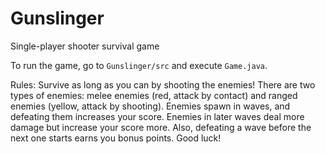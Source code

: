 # Gunslinger
Single-player shooter survival game

To run the game, go to `Gunslinger/src` and execute `Game.java`.

Rules: Survive as long as you can by shooting the enemies! There are two types of enemies: melee enemies (red, attack by contact) and ranged enemies (yellow, attack by shooting). Enemies spawn in waves, and defeating them increases your score. Enemies in later waves deal more damage but increase your score more. Also, defeating a wave before the next one starts earns you bonus points. Good luck!
